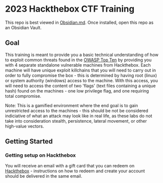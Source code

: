 # 2023 Hackthebox CTF Training
This repo is best viewed in [Obsidian.md](https://obsidian.md/). Once installed, open this repo as an Obsidian Vault.
## Goal
This training is meant to provide you a basic technical understanding of how to exploit common threats found in the [OWASP Top Ten](https://owasp.org/www-project-top-ten/) by providing you with 4 separate standalone vulnerable machines from Hackthebox. Each machine will have unique exploit killchains that you will need to carry out in order to fully compromise the box - this is determined by having root (linux) or system authority (windows) access to the machine. With this access, you will need to access the content of two 'flags' (text files containing a unique hash) found on the machines - one low privilege flag, and one requiring total compromise. 

Note: This is a gamified environment where the end goal is to gain unrestricted access to the machines - this should be not be considered indiciative of what an attack may look like in real life, as these labs do not take into consideration stealth, persistence, lateral movement, or other high-value vectors.


## Getting Started

### Getting setup on Hackthebox

You will receive an email with a gift card that you can redeem on [Hackthebox](https://app.hackthebox.com) - instructions on how to redeem and create your account should be delivered in the same email.

